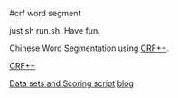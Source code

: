 #crf word segment

just sh run.sh.
Have fun.

Chinese Word Segmentation using [CRF++][link1].

[CRF++][link1]

[Data sets and Scoring script][link2]
[blog][link3]

[link1]:https://drive.google.com/folderview?id=0B4y35FiV1wh7fngteFhHQUN2Y1B5eUJBNHZUemJYQV9VWlBUb3JlX0xBdWVZTWtSbVBneU0&usp=drive_web#list
[link2]:http://sighan.cs.uchicago.edu/bakeoff2005/
[link3]:http://www.52nlp.cn/%e4%b8%ad%e6%96%87%e5%88%86%e8%af%8d%e5%85%a5%e9%97%a8%e4%b9%8b%e5%ad%97%e6%a0%87%e6%b3%a8%e6%b3%954


